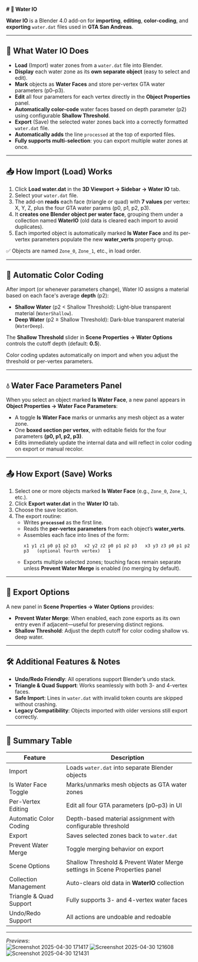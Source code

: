**# 📄 Water IO**  

**Water IO** is a Blender 4.0 add-on for **importing**, **editing**, **color-coding**, and **exporting** `water.dat` files used in **GTA San Andreas**.

---

## 🎯 What Water IO Does

- **Load** (Import) water zones from a `water.dat` file into Blender.  
- **Display** each water zone as its **own separate object** (easy to select and edit).  
- **Mark** objects as **Water Faces** and store per-vertex GTA water parameters (p0–p3).  
- **Edit** all four parameters for each vertex directly in the **Object Properties** panel.  
- **Automatically color-code** water faces based on depth parameter (p2) using configurable **Shallow Threshold**.  
- **Export** (Save) the selected water zones back into a correctly formatted `water.dat` file.  
- **Automatically adds** the line `processed` at the top of exported files.  
- **Fully supports multi-selection**: you can export multiple water zones at once.

---

## 📥 How Import (Load) Works

1. Click **Load water.dat** in the **3D Viewport → Sidebar → Water IO** tab.  
2. Select your `water.dat` file.  
3. The add-on **reads** each face (triangle or quad) with **7 values** per vertex: X, Y, Z, plus the four GTA water params (p0, p1, p2, p3).  
4. It **creates one Blender object per water face**, grouping them under a collection named **WaterIO** (old data is cleared each import to avoid duplicates).  
5. Each imported object is automatically marked **Is Water Face** and its per-vertex parameters populate the new **water_verts** property group.  

✅ Objects are named `Zone_0`, `Zone_1`, etc., in load order.  

---

## 🎨 Automatic Color Coding

After import (or whenever parameters change), Water IO assigns a material based on each face's average **depth** (p2):  

- **Shallow Water** (p2 &lt; Shallow Threshold): Light-blue transparent material (`WaterShallow`).  
- **Deep Water** (p2 ≥ Shallow Threshold): Dark-blue transparent material (`WaterDeep`).  

The **Shallow Threshold** slider in **Scene Properties → Water Options** controls the cutoff depth (default: **0.5**).  

Color coding updates automatically on import and when you adjust the threshold or per-vertex parameters.

---

## 💧 Water Face Parameters Panel

When you select an object marked **Is Water Face**, a new panel appears in **Object Properties → Water Face Parameters**:

- A toggle **Is Water Face** marks or unmarks any mesh object as a water zone.  
- One **boxed section per vertex**, with editable fields for the four parameters **(p0, p1, p2, p3)**.  
- Edits immediately update the internal data and will reflect in color coding on export or manual recolor.

---

## 📤 How Export (Save) Works

1. Select one or more objects marked **Is Water Face** (e.g., `Zone_0`, `Zone_1`, etc.).  
2. Click **Export water.dat** in the **Water IO** tab.  
3. Choose the save location.  
4. The export routine:  
   - Writes **`processed`** as the first line.  
   - Reads the **per-vertex parameters** from each object’s **water_verts**.  
   - Assembles each face into lines of the form:  
     ```  
     x1 y1 z1 p0 p1 p2 p3   x2 y2 z2 p0 p1 p2 p3   x3 y3 z3 p0 p1 p2 p3   (optional fourth vertex)   1  
     ```  
   - Exports multiple selected zones; touching faces remain separate unless **Prevent Water Merge** is enabled (no merging by default).

---

## 🔧 Export Options

A new panel in **Scene Properties → Water Options** provides:

- **Prevent Water Merge**: When enabled, each zone exports as its own entry even if adjacent—useful for preserving distinct regions.
- **Shallow Threshold**: Adjust the depth cutoff for color coding shallow vs. deep water.

---

## 🛠️ Additional Features & Notes

- **Undo/Redo Friendly**: All operations support Blender’s undo stack.  
- **Triangle & Quad Support**: Works seamlessly with both 3- and 4-vertex faces.  
- **Safe Import**: Lines in `water.dat` with invalid token counts are skipped without crashing.  
- **Legacy Compatibility**: Objects imported with older versions still export correctly.  

---

## 📝 Summary Table

| Feature                   | Description                                                                |
|---------------------------|----------------------------------------------------------------------------|
| Import                    | Loads `water.dat` into separate Blender objects                            |
| Is Water Face Toggle      | Marks/unmarks mesh objects as GTA water zones                              |
| Per-Vertex Editing        | Edit all four GTA parameters (p0–p3) in UI                                 |
| Automatic Color Coding    | Depth-based material assignment with configurable threshold                |
| Export                    | Saves selected zones back to `water.dat`                                   |
| Prevent Water Merge       | Toggle merging behavior on export                                          |
| Scene Options             | Shallow Threshold & Prevent Water Merge settings in Scene Properties panel |
| Collection Management     | Auto-clears old data in **WaterIO** collection                             |
| Triangle & Quad Support   | Fully supports 3- and 4-vertex water faces                                 |
| Undo/Redo Support         | All actions are undoable and redoable                                       |

---

_Previews_:  
![Screenshot 2025-04-30 171417](https://github.com/user-attachments/assets/ba0509f7-af82-4f3b-bf83-b387152bd999)
![Screenshot 2025-04-30 121608](https://github.com/user-attachments/assets/ae085fa9-73e5-42c5-b5e9-b729b170b6b9)  
![Screenshot 2025-04-30 121431](https://github.com/user-attachments/assets/451ca51a-a9ef-4f20-a121-52aa86fa1efb)
